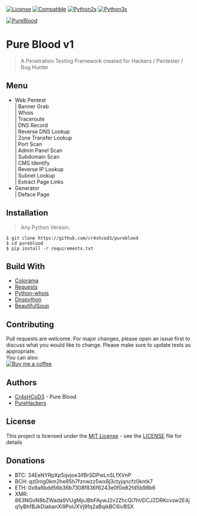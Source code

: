 [![License](https://img.shields.io/badge/Licenese-MIT-blue.svg?longCache=true&style=flat)](https://github.com/cr4shcod3/pureblood/blob/master/LICENSE) [![Compatible](https://img.shields.io/badge/Compatible%20On-Any-yellowgreen.svg?longCache=true&style=flat)](https://en.wikipedia.org/wiki/Operating_system) [![Python2x](https://img.shields.io/badge/Python-2x-brightgreen.svg?longCache=true&style=flat)](https://www.python.org/downloads) [![Python3x](https://img.shields.io/badge/Python-3x-brightgreen.svg?longCache=true&style=flat)](https://www.python.org/downloads)

[![PureBlood](https://raw.githubusercontent.com/cr4shcod3/pureblood/master/imgs/banner.jpg)](https://www.facebook.com/cr4shcod3.py)

# Pure Blood v1

> A Penetration Testing Framework created for Hackers / Pentester / Bug Hunter

## Menu
* Web Pentest <br>
 | Banner Grab <br>
 | Whois <br>
 | Traceroute <br>
 | DNS Record <br>
 | Reverse DNS Lookup <br>
 | Zone Transfer Lookup <br>
 | Port Scan <br>
 | Admin Panel Scan <br>
 | Subdomain Scan <br>
 | CMS Identify <br>
 | Reverse IP Lookup <br>
 | Subnet Lookup <br>
 | Extract Page Links
* Generator <br>
 | Deface Page

## Installation

> Any Python Version.

```
$ git clone https://github.com/cr4shcod3/pureblood
$ cd pureblood
$ pip install -r requirements.txt
```


## Build With
* [Colorama](https://pypi.org/project/colorama)
* [Requests](https://github.com/requests/requests)
* [Python-whois](https://pypi.org/project/python-whois)
* [Dnspython](http://www.dnspython.org)
* [BeautifulSoup](https://www.crummy.com/software/BeautifulSoup)

## Contributing
Pull requests are welcome. For major changes, please open an issue first to discuss what you would like to change.
Please make sure to update tests as appropriate.<br>
You can also:<br>
[![Buy me a coffee](https://www.buymeacoffee.com/assets/img/custom_images/orange_img.png)](https://www.buymeacoffee.com/f4a5kJcyl)

## Authors
* [Cr4sHCoD3](https://www.facebook.com/cr4shcod3.py) - Pure Blood
* [PureHackers](https://www.facebook.com/PureHackers.Sec)

## License
This project is licensed under the [MIT License](https://choosealicense.com/licenses/mit) - see the [LICENSE](https://github.com/cr4shcod3/pureblood/blob/master/LICENSE) file for details

## Donations
* BTC: 34EeNYRpXp5qvjoe3ifBrSDPwLnSLfXVnP
* BCH: qz0mg0km2he85h7fznwzz5wx8j3ctyjqncfz0kntk7
* ETH: 0x9a6bdd56b36b7308f836f6243e0f0e82fd5b98b6
* XMR: 863NGoN8bZWada9VUgMpJBbFAywJ2v2ZhcQi7hVDCJZDRKcvsw2E4jq1yBhfBJkDiabanXi9PoUXVj9fq2aBqikBC6ivBSX
